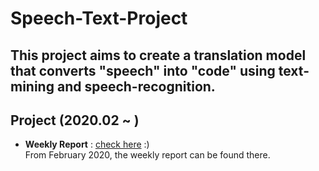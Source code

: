 # Speech-Text-Project
 This project aims to create a translation model that converts "speech" into "code" using text-mining and speech-recognition. 
---
## Project (2020.02 ~ )
* **Weekly Report** : [check here](https://github.com/SoYoungCho/Korean-English-NMT/wiki/Weekly-Report-%231) :)  
From February 2020, the weekly report can be found there.
